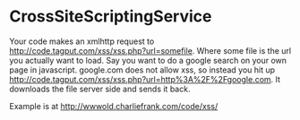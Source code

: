 # CrossSiteScriptingService
Your code makes an xmlhttp request to http://code.tagput.com/xss/xss.php?url=somefile.  Where some file is the url you actually
want to load.  Say you want to do a google search on your own page in javascript.  google.com does not allow xss, so instead you hit up http://code.tagput.com/xss/xss.php?url=http%3A%2F%2Fgoogle.com. 
It downloads the file server side and sends it back.
  
Example is at http://wwwold.charliefrank.com/code/xss/
